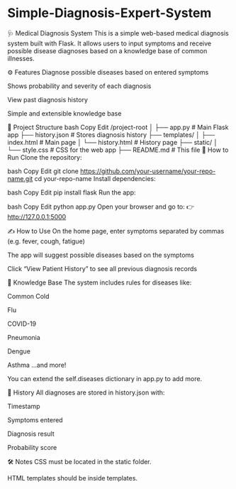 # Simple-Diagnosis-Expert-System

🩺 Medical Diagnosis System
This is a simple web-based medical diagnosis system built with Flask. It allows users to input symptoms and receive possible disease diagnoses based on a knowledge base of common illnesses.

⚙️ Features
Diagnose possible diseases based on entered symptoms

Shows probability and severity of each diagnosis

View past diagnosis history

Simple and extensible knowledge base

📂 Project Structure
bash
Copy
Edit
/project-root
│
├── app.py                 # Main Flask app
├── history.json           # Stores diagnosis history
├── templates/
│   ├── index.html         # Main page
│   └── history.html       # History page
├── static/
│   └── style.css          # CSS for the web app
├── README.md              # This file
🚀 How to Run
Clone the repository:

bash
Copy
Edit
git clone https://github.com/your-username/your-repo-name.git
cd your-repo-name
Install dependencies:

bash
Copy
Edit
pip install flask
Run the app:

bash
Copy
Edit
python app.py
Open your browser and go to:
👉 http://127.0.0.1:5000

✍️ How to Use
On the home page, enter symptoms separated by commas (e.g. fever, cough, fatigue)

The app will suggest possible diseases based on the symptoms

Click “View Patient History” to see all previous diagnosis records

🧠 Knowledge Base
The system includes rules for diseases like:

Common Cold

Flu

COVID-19

Pneumonia

Dengue

Asthma
…and more!

You can extend the self.diseases dictionary in app.py to add more.

📓 History
All diagnoses are stored in history.json with:

Timestamp

Symptoms entered

Diagnosis result

Probability score

🛠️ Notes
CSS must be located in the static folder.

HTML templates should be inside templates.
